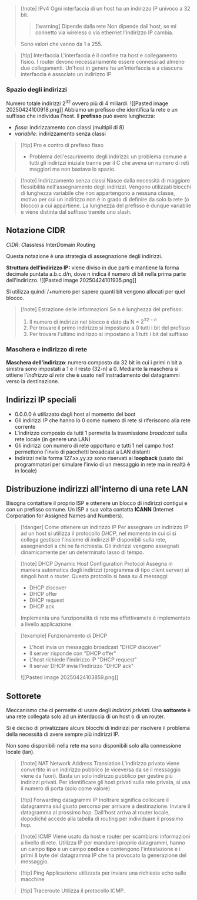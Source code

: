 >[!note] IPv4
>Ogni interfaccia di un host ha un indirizzo IP univoco a 32 bit.
>>[!warning] Dipende dalla rete
>>Non dipende dall'host, se mi connetto via wireless o via ethernet l'indirizzo IP cambia.
>
>Sono valori che vanno da 1 a 255.

>[!tip] Interfaccia
>L'interfaccia è il confine tra host e collegamento fisico. I router devono necessariamente essere connessi ad almeno due collegamenti. Un'host in genere ha un'interfaccia e a ciascuna interfaccia è associato un indirizzo IP.

### Spazio degli indirizzi
Numero totale indirizzi $2^{32}$ ovvero più di 4 miliardi.
![[Pasted image 20250424100918.png]]
Abbiamo un prefisso che identifica la rete e un suffisso che individua l'host.
Il **prefisso** può avere lunghezza:
- *fissa*: indirizzamento con classi (multipli di 8)
- *variabile*: indirizzamento senza classi

>[!tip] Pro e contro di prefisso fisso
>- Problema dell'esaurimento degli indirizzi: un problema comune a tutti gli indirizzi iniziale tranne per il C che aveva un numero di reti maggiori ma non bastava lo spazio.

>[!note] Indirizzamento senza classi
>Nasce dalla necessità di maggiore flessibilità nell'assegnamento degli indirizzi. Vengono utilizzati blocchi di lunghezza variabile che non appartengono a nessuna classe, motivo per cui un indirizzo non è in grado di definire da solo la rete (o blocco) a cui appartiene. La lunghezza del prefisso è dunque variabile e viene distinta dal suffisso tramite uno slash.

## Notazione CIDR
*CIDR*: *C*lassless *I*nter*D*omain *R*outing

Questa notazione è una strategia di assegnazione degli indirizzi. 

**Struttura dell'indirizzo IP:** viene diviso in due parti e mantiene la forma decimale puntata a.b.c.d/n, dove n indica il numero di bit nella prima parte dell'indirizzo.
![[Pasted image 20250424101935.png]]

Si utilizza quindi /+numero per sapere quanti bit vengono allocati per quel blocco.

>[!note] Estrazione delle informazioni
>Se n è lunghezza del prefisso:
>1) Il numero di indirizzi nel blocco è dato da N = $2^{32-n}$
>2) Per trovare il primo indirizzo si impostano a 0 tutti i bit del prefisso
>3) Per trovare l'ultimo indirizzo si impostano a 1 tutti i bit del suffisso

### Maschera e indirizzo di rete
**Maschera dell'indirizzo**: numero composto da 32 bit in cui i primi n bit a sinistra sono impostati a 1 e il resto (32-n) a 0. Mediante la maschera si ottiene l'*indirizzo di rete* che è usato nell'instradamento dei datagrammi verso la destinazione.

## Indirizzi IP speciali
- 0.0.0.0 è utilizzato dagli host al momento del boot
- Gli indirizzi IP che hanno lo 0 come numero di rete si riferiscono alla rete corrente
- L'indirizzo composto da tutti 1 permette la trasmissione *broadcast* sulla rete locale (in genere una LAN)
- Gli indirizzi con numero di rete opportuno e tutti 1 nel campo *host* permettono l'invio di pacchetti broadcast a LAN distanti
- Indirizzi nella forma 127.xx.yy.zz sono riservati ai **loopback** (usato dai programmatori per simulare l'invio di un messaggio in rete ma in realtà è in locale)
## Distribuzione indirizzi all'interno di una rete LAN

Bisogna contattare il proprio ISP e ottenere un blocco di indirizzi contigui e con un prefisso comune. Un ISP a sua volta contatta **ICANN** (Internet Corporation for Assigned Names and Numbers).

>[!danger] Come ottenere un indirizzo IP
>Per assegnare un indirizzo IP ad un host si utilizza il protocollo *DHCP*, nel momento in cui ci si collega gestisce l'insieme di indirizzi IP disponibili sulla rete, assegnandoli a chi ne fa richiesta. Gli indirizzi vengono assegnati dinamicamente per un determinato lasso di tempo.

>[!note] DHCP Dynamic Host Configuration Protocol
>Assegna in maniera automatica degli indirizzi (programma di tipo client server) ai singoli host o router. Questo protcollo si basa su 4 messaggi:
>- DHCP discover
>- DHCP offer
>- DHCP request
>- DHCP ack
>
> Implementa una funziponalità di rete ma effettivamete è implementato a livello applicazione.

>[!example] Funzionamento di DHCP
>- L'host invia un messaggio broadcast "DHCP discover"
>- Il server risponde con "DHCP offer"
>- L'host richiede l'indirizzo IP "DHCP request"
>- Il server DHCP invia l'indirizzo "DHCP ack"
>
>![[Pasted image 20250424103859.png]]


## Sottorete
Meccanismo che ci permette di usare degli *indirizzi priviati*.
Una **sottorete** è una rete collegata solo ad un interdaccia di un host o di un router.

Si è deciso di privatizzare alcuni blocchi di indirizzi per risolvere il problema della necessità di avere sempre più indirizzi IP.

Non sono disponibili nella rete ma sono disponibili solo alla connessione locale (lan).

>[!note] NAT Network Address Translation
>L'indirizzo privato viene convertito in un indirizzo pubblico (e viceversa da se il messaggio viene da fuori).
>Basta un solo indirizzo pubblico per gestire più indirizzi privati. Per identificare gli host privati sulla rete privata, si usa il numero di porta (solo come valore)

>[!tip] Forwarding datagrammi IP
>Inoltrare significa collocare il datagramma siul giusto percorso per arrivare a destinazione. Inviare il datagramma al prossimo hop. 
>Dall'host arriva al router locale, dopodiché accede alla tabella di routing per individuare il prossimo hop.

>[!note] ICMP
>Viene usato da host e router per scambiarsi informazioni a livello di rete. Utilizza IP per mandare i proprio datagrammi, hanno un campo **tipo** e un campo **codice** e contengono l'intestazione e i primi 8 byte del datagramma IP che ha provocato la generazione del messaggio.

>[!tip] Ping
>Applicazione utilizzata per inviare una richiesta echo sulle macchine

>[!tip] Traceroute
>Utilizza il protocollo ICMP.
